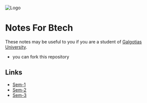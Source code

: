 
![Logo](https://images.squarespace-cdn.com/content/v1/60479868292a5d29e69ac6b9/023f904a-d3ca-496c-9afb-9745b2d7b503/Basics+of+Video+Coding.gif?format=1000w)


# Notes For Btech

These notes may be useful to you if you are a student of [Galgotias University](https://www.galgotiasuniversity.edu.in).
- you can fork this repository


    


## Links

 - [Sem-1](https://github.com/neeraj46665/SEM-3/tree/main/BTech-1st-year/sem-1)
 - [Sem-2](https://github.com/neeraj46665/SEM-3/tree/main/BTech-1st-year/sem-2)
 - [Sem-3](https://github.com/neeraj46665/SEM-3/tree/main/BTech-2nd-year/sem-3)



